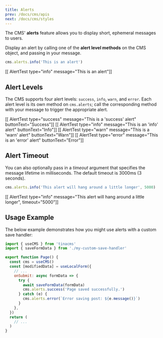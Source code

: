 ```yaml
---
title: Alerts
prev: /docs/cms/apis
next: /docs/cms/styles
---
```


The CMS' **alerts** feature allows you to display short, ephemeral messages to users.

Display an alert by calling one of the **alert level methods** on the CMS object, and passing in your message.

```javascript
cms.alerts.info('This is an alert')
```

[[ AlertTest type="info" message="This is an alert"]]

## Alert Levels

The CMS supports four alert levels: `success`, `info`, `warn`, and `error`. Each alert level is its own method on `cms.alerts`; call the corresponding method with your message to trigger the appropriate alert.

[[ AlertTest type="success" message="This is a 'success' alert" buttonText="Success"]]
[[ AlertTest type="info" message="This is an 'info' alert" buttonText="Info"]]
[[ AlertTest type="warn" message="This is a 'warn' alert" buttonText="Warn"]]
[[ AlertTest type="error" message="This is an 'error' alert" buttonText="Error"]]

## Alert Timeout

You can also optionally pass in a _timeout_ argument that specifies the message lifetime in milliseconds. The default timeout is 3000ms (3 seconds).

```javascript
cms.alerts.info('This alert will hang around a little longer', 5000)
```

[[ AlertTest type="info" message="This alert will hang around a little longer", timeout="5000"]]

## Usage Example

The below example demonstrates how you might use alerts with a custom save handler:

```jsx
import { useCMS } from 'tinacms'
import { saveFormData } from './my-custom-save-handler'

export function Page() {
  const cms = useCMS()
  const [modifiedData] = useLocalForm({
    // ...
    onSubmit: async formData => {
      try {
        await saveFormData(formData)
        cms.alerts.success('Page saved successfully.')
      } catch (e) {
        cms.alerts.error(`Error saving post: ${e.message()}`)
      }
    },
  })
  return (
    // ...
  )
}
```

